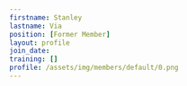```yaml
---
firstname: Stanley
lastname: Via
position: [Former Member]
layout: profile
join_date:
training: []
profile: /assets/img/members/default/0.png
---
```

